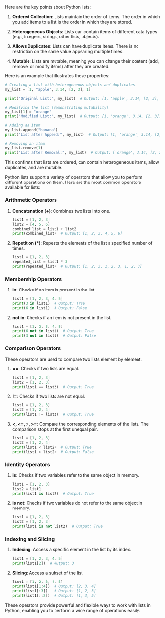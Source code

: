 Here are the key points about Python lists:

1. **Ordered Collection**: Lists maintain the order of items. The order in which you add items to a list is the order in which they are stored.

2. **Heterogeneous Objects**: Lists can contain items of different data types (e.g., integers, strings, other lists, objects).

3. **Allows Duplicates**: Lists can have duplicate items. There is no restriction on the same value appearing multiple times.

4. **Mutable**: Lists are mutable, meaning you can change their content (add, remove, or modify items) after they are created.

Here is an example that illustrates these properties:

```python
# Creating a list with heterogeneous objects and duplicates
my_list = [1, "apple", 3.14, [2, 3], 1]

print("Original List:", my_list)  # Output: [1, 'apple', 3.14, [2, 3], 1]

# Modifying the list (demonstrating mutability)
my_list[1] = "orange"
print("Modified List:", my_list)  # Output: [1, 'orange', 3.14, [2, 3], 1]

# Adding an item
my_list.append("banana")
print("List after Append:", my_list)  # Output: [1, 'orange', 3.14, [2, 3], 1, 'banana']

# Removing an item
my_list.remove(1)
print("List after Removal:", my_list)  # Output: ['orange', 3.14, [2, 3], 1, 'banana']
```

This confirms that lists are ordered, can contain heterogeneous items, allow duplicates, and are mutable.




Python lists support a variety of operators that allow you to perform different operations on them. Here are the most common operators available for lists:

### **Arithmetic Operators**

1. **Concatenation (+)**: Combines two lists into one.
   ```python
   list1 = [1, 2, 3]
   list2 = [4, 5, 6]
   combined_list = list1 + list2
   print(combined_list)  # Output: [1, 2, 3, 4, 5, 6]
   ```

2. **Repetition (*)**: Repeats the elements of the list a specified number of times.
   ```python
   list1 = [1, 2, 3]
   repeated_list = list1 * 3
   print(repeated_list)  # Output: [1, 2, 3, 1, 2, 3, 1, 2, 3]
   ```

### **Membership Operators**

1. **in**: Checks if an item is present in the list.
   ```python
   list1 = [1, 2, 3, 4, 5]
   print(3 in list1)  # Output: True
   print(6 in list1)  # Output: False
   ```

2. **not in**: Checks if an item is not present in the list.
   ```python
   list1 = [1, 2, 3, 4, 5]
   print(6 not in list1)  # Output: True
   print(3 not in list1)  # Output: False
   ```

### **Comparison Operators**

These operators are used to compare two lists element by element.

1. **==**: Checks if two lists are equal.
   ```python
   list1 = [1, 2, 3]
   list2 = [1, 2, 3]
   print(list1 == list2)  # Output: True
   ```

2. **!=**: Checks if two lists are not equal.
   ```python
   list1 = [1, 2, 3]
   list2 = [1, 2, 4]
   print(list1 != list2)  # Output: True
   ```

3. **<, <=, >, >=**: Compare the corresponding elements of the lists. The comparison stops at the first unequal pair.
   ```python
   list1 = [1, 2, 3]
   list2 = [1, 2, 4]
   print(list1 < list2)  # Output: True
   print(list1 > list2)  # Output: False
   ```

### **Identity Operators**

1. **is**: Checks if two variables refer to the same object in memory.
   ```python
   list1 = [1, 2, 3]
   list2 = list1
   print(list1 is list2)  # Output: True
   ```

2. **is not**: Checks if two variables do not refer to the same object in memory.
   ```python
   list1 = [1, 2, 3]
   list2 = [1, 2, 3]
   print(list1 is not list2)  # Output: True
   ```

### **Indexing and Slicing**

1. **Indexing**: Access a specific element in the list by its index.
   ```python
   list1 = [1, 2, 3, 4, 5]
   print(list1[2])  # Output: 3
   ```

2. **Slicing**: Access a subset of the list.
   ```python
   list1 = [1, 2, 3, 4, 5]
   print(list1[1:4])  # Output: [2, 3, 4]
   print(list1[:3])   # Output: [1, 2, 3]
   print(list1[::2])  # Output: [1, 3, 5]
   ```

These operators provide powerful and flexible ways to work with lists in Python, enabling you to perform a wide range of operations easily.

